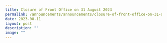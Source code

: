 ```yaml
---
title: Closure of Front Office on 31 August 2023
permalink: /announcements/announcements/closure-of-front-office-on-31-august-2023/
date: 2023-08-11
layout: post
description: ""
image: ""
---
```

